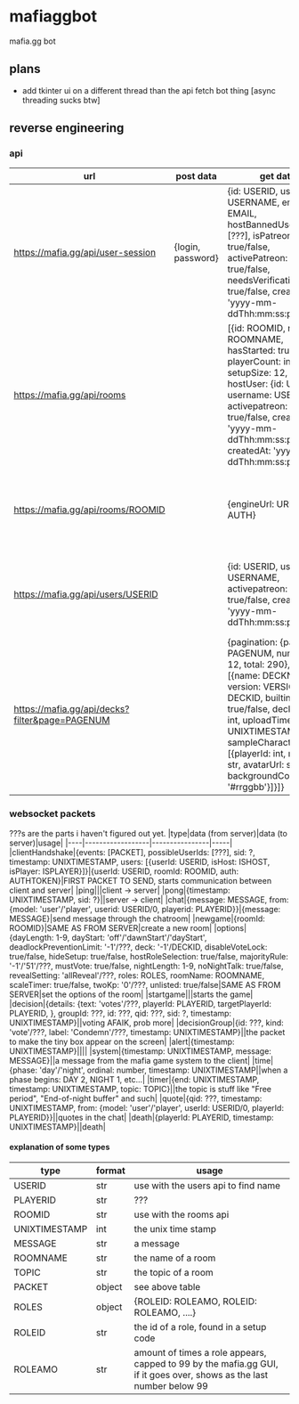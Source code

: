 # mafiaggbot
mafia.gg bot
## plans
- add tkinter ui on a different thread than the api fetch bot thing \[async threading sucks btw\]
## reverse engineering
### api
|url|post data|get data|usage|
|---|---------|--------|-----|
|https://mafia.gg/api/user-session|{login, password}|{id: USERID, username: USERNAME, email: EMAIL, hostBannedUsernames: [???], isPatreonLinked: true/false, activePatreon: true/false, needsVerification: true/false, createdAt: 'yyyy-mm-ddThh:mm:ss:pppZ'}|used to login to an account, use the cookies|
|https://mafia.gg/api/rooms||[{id: ROOMID, name: ROOMNAME, hasStarted: true/false, playerCount: int, setupSize: 12, hostUser: {id: USERID, username: USERNAME, activepatreon: true/false, createdAt: 'yyyy-mm-ddThh:mm:ss:pppZ'}, createdAt: 'yyyy-mm-ddThh:mm:ss:pppZ'}]|get list of all rooms|
|https://mafia.gg/api/rooms/ROOMID||{engineUrl: URL, auth: AUTH}|get data about specific room, URL is the engine url, AUTH is the authentication token|
||
|https://mafia.gg/api/users/USERID||{id: USERID, username: USERNAME, activepatreon: true/false, createdAt: 'yyyy-mm-ddThh:mm:ss:pppZ'}|get data about specific user, specifically id, username, activePatreon, createdAt|
|https://mafia.gg/api/decks?filter&page=PAGENUM||{pagination: {page: PAGENUM, numPages: 12, total: 290}, decks: [{name: DECKNAME, version: VERSION, key: DECKID, builtin: true/false, deckSize: int, uploadTimestamp: UNIXTIMESTAMP, sampleCharacters: [{playerId: int, name: str, avatarUrl: str, backgroundColor: '#rrggbb'}]}]}|get data about all decks on specific page|
### websocket packets
???s are the parts i haven't figured out yet.
|type|data (from server)|data (to server)|usage|
|----|------------------|----------------|-----|
|clientHandshake|{events: [PACKET], possibleUserIds: [???], sid: ?, timestamp: UNIXTIMESTAMP, users: [{userId: USERID, isHost: ISHOST, isPlayer: ISPLAYER}]}|{userId: USERID, roomId: ROOMID, auth: AUTHTOKEN}|FIRST PACKET TO SEND, starts communication between client and server|
|ping|||client -> server|
|pong|{timestamp: UNIXTIMESTAMP, sid: ?}||server -> client|
|chat|{message: MESSAGE, from: {model: 'user'/'player', userid: USERID/0, playerid: PLAYERID}}|{message: MESSAGE}|send message through the chatroom|
|newgame|{roomId: ROOMID}|SAME AS FROM SERVER|create a new room|
|options|{dayLength: 1-9, dayStart: 'off'/'dawnStart'/'dayStart', deadlockPreventionLimit: '-1'/???, deck: '-1'/DECKID, disableVoteLock: true/false, hideSetup: true/false, hostRoleSelection: true/false, majorityRule: '-1'/'51'/???, mustVote: true/false, nightLength: 1-9, noNightTalk: true/false, revealSetting: 'allReveal'/???, roles: ROLES, roomName: ROOMNAME, scaleTimer: true/false, twoKp: '0'/???, unlisted: true/false|SAME AS FROM SERVER|set the options of the room|
|startgame|||starts the game|
|decision|{details: {text: 'votes'/???, playerId: PLAYERID, targetPlayerId: PLAYERID, }, groupId: ???, id: ???, qid: ???, sid: ?, timestamp: UNIXTIMESTAMP}||voting AFAIK, prob more|
|decisionGroup|{id: ???, kind: 'vote'/???, label: 'Condemn'/???, timestamp: UNIXTIMESTAMP}||the packet to make the tiny box appear on the screen|
|alert|{timestamp: UNIXTIMESTAMP}||||
|system|{timestamp: UNIXTIMESTAMP, message: MESSAGE}||a message from the mafia game system to the client|
|time|{phase: 'day'/'night', ordinal: number, timestamp: UNIXTIMESTAMP||when a phase begins: DAY 2, NIGHT 1, etc...|
|timer|{end: UNIXTIMESTAMP, timestamp: UNIXTIMESTAMP, topic: TOPIC}||the topic is stuff like "Free period", "End-of-night buffer" and such|
|quote|{qid: ???, timestamp: UNIXTIMESTAMP, from: {model: 'user'/'player', userId: USERID/0, playerId: PLAYERID}}||quotes in the chat|
|death|{playerId: PLAYERID, timestamp: UNIXTIMESTAMP}||death|
#### explanation of some types
|type|format|usage|
|----|------|-----|
|USERID|str|use with the users api to find name|
|PLAYERID|str|???|
|ROOMID|str|use with the rooms api|
|UNIXTIMESTAMP|int|the unix time stamp|
|MESSAGE|str|a message|
|ROOMNAME|str|the name of a room|
|TOPIC|str|the topic of a room|
|PACKET|object|see above table|
|ROLES|object|{ROLEID: ROLEAMO, ROLEID: ROLEAMO, ....}|
|ROLEID|str|the id of a role, found in a setup code|
|ROLEAMO|str|amount of times a role appears, capped to 99 by the mafia.gg GUI, if it goes over, shows as the last number below 99|

